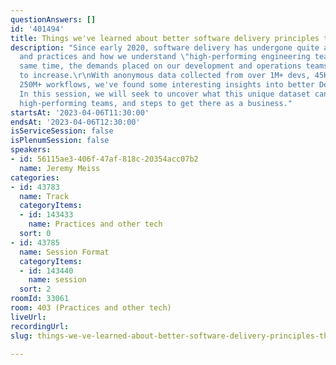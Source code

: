 ```yaml
---
questionAnswers: []
id: '401494'
title: Things we've learned about better software delivery principles through a pandemic
description: "Since early 2020, software delivery has undergone quite a shift in process
  and practices and how we understand \"high-performing engineering teams.\" At the
  same time, the demands placed on our development and operations teams have continued
  to increase.\r\nWith anonymous data collected from over 1M+ devs, 45K+ orgs, and
  250M+ workflows, we've found some interesting insights into better DevOps practices.
  In this session, we will seek to uncover what this unique dataset can tell us about
  high-performing teams, and steps to get there as a business."
startsAt: '2023-04-06T11:30:00'
endsAt: '2023-04-06T12:30:00'
isServiceSession: false
isPlenumSession: false
speakers:
- id: 56115ae3-406f-47af-818c-20354acc07b2
  name: Jeremy Meiss
categories:
- id: 43783
  name: Track
  categoryItems:
  - id: 143433
    name: Practices and other tech
  sort: 0
- id: 43785
  name: Session Format
  categoryItems:
  - id: 143440
    name: session
  sort: 2
roomId: 33061
room: 403 (Practices and other tech)
liveUrl: 
recordingUrl: 
slug: things-we-ve-learned-about-better-software-delivery-principles-through-a-pandemic

---
```

